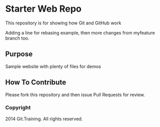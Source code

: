 # Starter Web Repo

This repository is for showing how Git and GitHub work

Adding a line for rebasing example, then more
changes from myfeature branch too.


## Purpose

Sample website with plenty of files for demos

## How To Contribute

Please fork this repository and then issue Pull Requests for review.

### Copyright

2014 Git.Training. All rights reserved.
